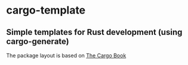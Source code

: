 # cargo-template

## Simple templates for Rust development (using cargo-generate)

The package layout is based on [The Cargo Book][1]

[1]: https://doc.rust-lang.org/cargo/guide/project-layout.html
